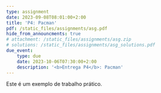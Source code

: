 ```yaml
---
type: assignment
date: 2023-09-08T08:01:00+2:00
title: 'P4: Pacman'
pdf: /static_files/assignments/asg.pdf
hide_from_announcments: true
# attachment: /static_files/assignments/asg.zip
# solutions: /static_files/assignments/asg_solutions.pdf
due_event: 
    type: due
    date: 2023-10-06T07:30:00+2:00
    description: '<b>Entrega P4</b>: Pacman'
---
```

Este é um exemplo de trabalho prático.
